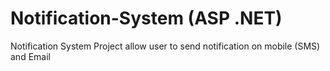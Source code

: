 # Notification-System (ASP .NET)
Notification System Project allow user to send notification on mobile (SMS) and Email
